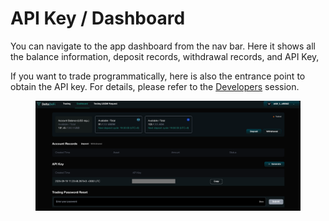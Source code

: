 # API Key / Dashboard

You can navigate to the app dashboard from the nav bar. Here it shows all the balance information, deposit records, withdrawal records, and API Key,

If you want to trade programmatically, here is also the entrance point to obtain the API key. For details, please refer to the [Developers](../developers/) session.



<figure><img src="../../.gitbook/assets/image (47).png" alt=""><figcaption></figcaption></figure>
